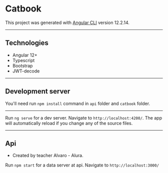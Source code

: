 # Catbook

This project was generated with [Angular CLI](https://github.com/angular/angular-cli) version 12.2.14.

---

## Technologies

- Angular 12+
- Typescript
- Bootstrap
- JWT-decode

---

## Development server

You'll need run `npm install` command in `api` folder and `catbook` folder.

---

Run `ng serve` for a dev server. Navigate to `http://localhost:4200/`. The app will automatically reload if you change any of the source files.

---

## Api

- Created by teacher Alvaro - Alura.

Run `npm start` for a data server at api. Navigate to `http://localhost:3000/`

